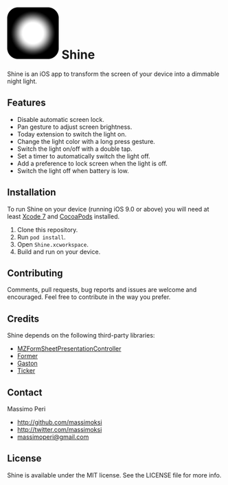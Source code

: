 # ![Shine](Assets/AppIcon-60@2x.png) Shine

Shine is an iOS app to transform the screen of your device into a dimmable night light.

## Features

- Disable automatic screen lock.
- Pan gesture to adjust screen brightness.
- Today extension to switch the light on.
- Change the light color with a long press gesture.
- Switch the light on/off with a double tap.
- Set a timer to automatically switch the light off.
- Add a preference to lock screen when the light is off.
- Switch the light off when battery is low.

## Installation

To run Shine on your device (running iOS 9.0 or above) you will need at least [Xcode 7](https://developer.apple.com/xcode/) and [CocoaPods](https://cocoapods.org/) installed.

1. Clone this repository.
2. Run `pod install`.
3. Open `Shine.xcworkspace`.
4. Build and run on your device.

## Contributing

Comments, pull requests, bug reports and issues are welcome and encouraged.
Feel free to contribute in the way you prefer.

## Credits

Shine depends on the following third-party libraries:

- [MZFormSheetPresentationController](https://github.com/m1entus/MZFormSheetPresentationController)
- [Former](https://github.com/ra1028/Former)
- [Gaston](https://github.com/massimoksi/Gaston)
- [Ticker](https://github.com/massimoksi/Ticker)

## Contact

Massimo Peri

- http://github.com/massimoksi
- http://twitter.com/massimoksi
- massimoperi@gmail.com

## License

Shine is available under the MIT license. See the LICENSE file for more info.

